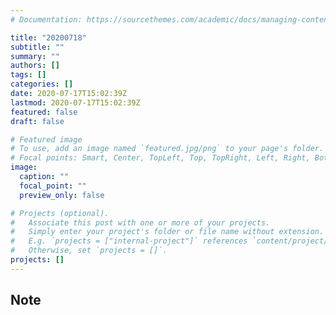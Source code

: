```yaml
---
# Documentation: https://sourcethemes.com/academic/docs/managing-content/

title: "20200718"
subtitle: ""
summary: ""
authors: []
tags: []
categories: []
date: 2020-07-17T15:02:39Z
lastmod: 2020-07-17T15:02:39Z
featured: false
draft: false

# Featured image
# To use, add an image named `featured.jpg/png` to your page's folder.
# Focal points: Smart, Center, TopLeft, Top, TopRight, Left, Right, BottomLeft, Bottom, BottomRight.
image:
  caption: ""
  focal_point: ""
  preview_only: false

# Projects (optional).
#   Associate this post with one or more of your projects.
#   Simply enter your project's folder or file name without extension.
#   E.g. `projects = ["internal-project"]` references `content/project/deep-learning/index.md`.
#   Otherwise, set `projects = []`.
projects: []
---
```


## Note

